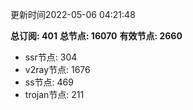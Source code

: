 更新时间2022-05-06 04:21:48

**总订阅: 401**
**总节点: 16070**
**有效节点: 2660**
- ssr节点: 304
- v2ray节点: 1676
- ss节点: 469
- trojan节点: 211
